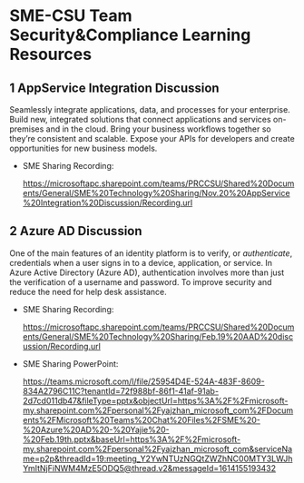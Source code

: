 # SME-CSU Team Security&Compliance Learning Resources

## 1 AppService Integration Discussion

Seamlessly integrate applications, data, and processes for your enterprise. Build new, integrated solutions that connect applications and services on-premises and in the cloud. Bring your business workflows together so they’re consistent and scalable. Expose your APIs for developers and create opportunities for new business models.

- SME Sharing Recording: 

  https://microsoftapc.sharepoint.com/teams/PRCCSU/Shared%20Documents/General/SME%20Technology%20Sharing/Nov.20%20AppService%20Integration%20Discussion/Recording.url

## 2 Azure AD Discussion

One of the main features of an identity platform is to verify, or *authenticate*, credentials when a user signs in to a device, application, or service. In Azure Active Directory (Azure AD), authentication involves more than just the verification of a username and password. To improve security and reduce the need for help desk assistance.

- SME Sharing Recording: 

  https://microsoftapc.sharepoint.com/teams/PRCCSU/Shared%20Documents/General/SME%20Technology%20Sharing/Feb.19%20AAD%20discussion/Recording.url

- SME Sharing PowerPoint:

   https://teams.microsoft.com/l/file/25954D4E-524A-483F-8609-834A2796C11C?tenantId=72f988bf-86f1-41af-91ab-2d7cd011db47&fileType=pptx&objectUrl=https%3A%2F%2Fmicrosoft-my.sharepoint.com%2Fpersonal%2Fyajzhan_microsoft_com%2FDocuments%2FMicrosoft%20Teams%20Chat%20Files%2FSME%20-%20Azure%20AD%20-%20Yajie%20-%20Feb.19th.pptx&baseUrl=https%3A%2F%2Fmicrosoft-my.sharepoint.com%2Fpersonal%2Fyajzhan_microsoft_com&serviceName=p2p&threadId=19:meeting_Y2YwNTUzNGQtZWZhNC00MTY3LWJhYmItNjFiNWM4MzE5ODQ5@thread.v2&messageId=1614155193432
